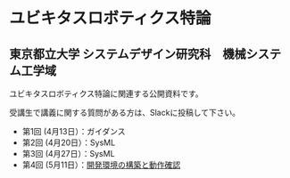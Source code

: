 # ユビキタスロボティクス特論
## 東京都立大学 システムデザイン研究科　機械システム工学域

ユビキタスロボティクス特論に関連する公開資料です。

受講生で講義に関する質問がある方は、Slackに投稿して下さい。


<!--
- 第1回 (5月13日）：[ガイダンス](200513)
- 第2回 (5月20日）：[開発環境の構築と動作確認](200520)
- 第3回 (5月27日）：[RTコンポーネントの開発実習(1)](200527)
- 第4回 (6月&nbsp;3日）：[RTコンポーネントの開発実習(2)](200603)
- 第5回 (6月10日）：[移動ロボットのシステム開発1](200610)
- 第6回 (6月17日）：[移動ロボットのシステム開発2](200617)
- 第7回 (6月24日）：[移動ロボットのシステム開発3](200624)
- 第8回 (7月&nbsp;1日）：[最終成果発表](200701)
-->

- 第1回 (4月13日）：ガイダンス
- 第2回 (4月20日）：SysML
- 第3回 (4月27日）：SysML
- 第4回 (5月11日）：[開発環境の構築と動作確認](220511)

<!--
- 第5回 (5月19日）：[RTコンポーネントの開発実習(1)](210519)
- 第6回 (5月26日）：[RTコンポーネントの開発実習(2)](210526)
- 第7回 (6月&nbsp;2日）：[開発実習](210602)
- 第8回 (6月&nbsp;9日）：[開発実習](210609)
- 第9回 (6月16日）：[開発実習](210616)
- 第10回 (6月23日）：[開発実習](210623)
- 第11回 (6月30日）：[開発実習](210630)
- 第12回 (7月&nbsp;7日）：[開発実習](210602)
- 第13回 (7月14日）：[最終成果発表](200714)
-->


